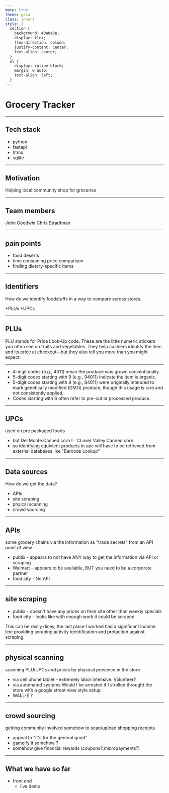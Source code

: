 ```yaml
---
marp: true
theme: gaia
class: invert
style: |
  section {
    background: #0a0a0a;
    display: flex;
    flex-direction: column;
    justify-content: center;
    text-align: center;
  }
  ul {
    display: inline-block;
    margin: 0 auto;
    text-align: left;
  }
---
```


# Grocery Tracker

---

## Tech stack

* python
* fastapi
* htmx
* sqlite

---

## Motivation
Helping local community shop for groceries

---

## Team members

John Goodwin
Chris Stradtman

---

## pain points

* food deserts <!-- element: class="fragment" -->
* time consuming price comparison <!-- element: class="fragment" -->
* finding dietary-specific items <!-- element: class="fragment" -->

---

## Identifiers
How do we identify foodstuffs in a way to compare across stores.

*PLUs
*UPCs

---

## PLUs

PLU stands for Price Look-Up code. These are the little numeric stickers you often see on fruits and vegetables. They help cashiers identify the item and its price at checkout—but they also tell you more than you might expect:

---

* 4-digit codes (e.g., 4011) mean the produce was grown conventionally.
* 5-digit codes starting with 9 (e.g., 94011) indicate the item is organic.
* 5-digit codes starting with 8 (e.g., 84011) were originally intended to mark genetically modified (GMO) produce, though this usage is rare and not consistently applied.
* Codes starting with 6 often refer to pre-cut or processed produce.

---

## UPCs

used on pre packaged foods

* but Del Monte Canned corn != CLover Valley Canned corn.
* so identfying equivlent products in upc will have to be retrieved from external databases like "Barcode Lookup"

---

## Data sources

How do we get the data?

* APIs
* site scraping
* phyical scanning
* crowd sourcing

---

## APIs

 some grocery chains via the information as "trade secrets" from an API point of view
* publix - appears to not have ANY way to get the information via API or scraping
* Walmart - appears to be avaliable, BUT you need to be a corporate partner
* food city - No API

---

## site scraping

* publix - doesn't have any prices on their site other than weekly specials
* food city - looks like with enough work it could be scraped

This can be really dicey,  the last place I worked had a significant income line providing scraping activity identification and 
protaction against scraping.

---

## physical scanning
scanning PLU/UPCs and prices by physical presence in the store.

* via cell phone tablet - extremely labor intensive.  Volunteer? 
* via automated systems Would I be arrested if I strolled throught the store with a google street view style setup
* WALL-E ?

---

## crowd sourcing

getting community involved somehow to scan/upload shopping receipts

* appeal to "it's for the general good"
* gameify it somehow ?
* somehow give financial rewards (coupons?,micropayments?)

---

## What we have so far

* front end
    * live demo
